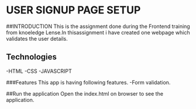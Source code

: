 # USER SIGNUP PAGE SETUP
##INTRODUCTION
 This is the assignment done during the Frontend training from knoeledge Lense.In thisassignment i have created one webpage which validates the user details.
 
## Technologies
-HTML
-CSS
-JAVASCRIPT

###Features
This app is having following features.
-Form validation.

##Run the application
Open the index.html on browser to see the application.